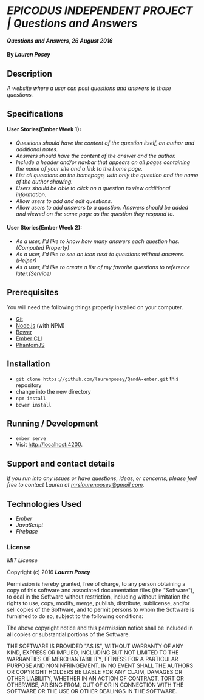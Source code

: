 # _EPICODUS INDEPENDENT PROJECT | Questions and Answers_

#### _Questions and Answers, 26 August 2016_

#### By _**Lauren Posey**_

## Description

_A website where a user can post questions and answers to those questions._

## Specifications
#### User Stories(Ember Week 1):
* _Questions should have the content of the question itself, an author and additional notes._
* _Answers should have the content of the answer and the author._
* _Include a header and/or navbar that appears on all pages containing the name of your site and a link to the home page._
* _List all questions on the homepage, with only the question and the name of the author showing._
* _Users should be able to click on a question to view additional information._
* _Allow users to add and edit questions._
* _Allow users to add answers to a question. Answers should be added and viewed on the same page as the question they respond to._

#### User Stories(Ember Week 2):
* _As a user, I'd like to know how many answers each question has.(Computed Property)_
* _As a user, I'd like to see an icon next to questions without answers.(Helper)_
* _As a user, I'd like to create a  list of my favorite questions to reference later.(Service)_

## Prerequisites

You will need the following things properly installed on your computer.

* [Git](http://git-scm.com/)
* [Node.js](http://nodejs.org/) (with NPM)
* [Bower](http://bower.io/)
* [Ember CLI](http://ember-cli.com/)
* [PhantomJS](http://phantomjs.org/)

## Installation

* `git clone https://github.com/laurenposey/QandA-ember.git` this repository
* change into the new directory
* `npm install`
* `bower install`

## Running / Development

* `ember serve`
* Visit [http://localhost:4200](http://localhost:4200).

## Support and contact details

_If you run into any issues or have questions, ideas, or concerns, please feel free to contact Lauren at <a href="mailto:mrslaurenposey@gmail.com">mrslaurenposey@gmail.com</a>._

## Technologies Used

* _Ember_
* _JavaScript_
* _Firebase_

### License

*MIT License*

Copyright (c) 2016 **_Lauren Posey_**

Permission is hereby granted, free of charge, to any person obtaining a copy of this software and associated documentation files (the "Software"), to deal in the Software without restriction, including without limitation the rights to use, copy, modify, merge, publish, distribute, sublicense, and/or sell copies of the Software, and to permit persons to whom the Software is furnished to do so, subject to the following conditions:

The above copyright notice and this permission notice shall be included in all copies or substantial portions of the Software.

THE SOFTWARE IS PROVIDED "AS IS", WITHOUT WARRANTY OF ANY KIND, EXPRESS OR IMPLIED, INCLUDING BUT NOT LIMITED TO THE WARRANTIES OF MERCHANTABILITY, FITNESS FOR A PARTICULAR PURPOSE AND NONINFRINGEMENT. IN NO EVENT SHALL THE AUTHORS OR COPYRIGHT HOLDERS BE LIABLE FOR ANY CLAIM, DAMAGES OR OTHER LIABILITY, WHETHER IN AN ACTION OF CONTRACT, TORT OR OTHERWISE, ARISING FROM, OUT OF OR IN CONNECTION WITH THE SOFTWARE OR THE USE OR OTHER DEALINGS IN THE SOFTWARE.
